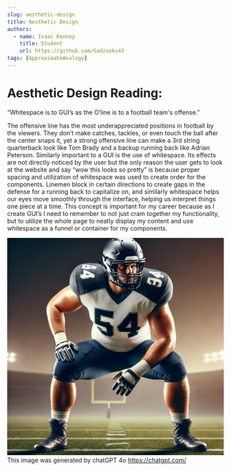 ```yaml
---
slug: aesthetic-design
title: Aesthetic Design
authors:
  - name: Isaac Kenney
    title: Student
    url: https://github.com/Gadzooks43
tags: [ApproximateAnalogy]
---
```

# Aesthetic Design Reading:

“Whitespace is to GUI’s as the O’line is to a football team's offense.”

The offensive line has the most underappreciated positions in football by the viewers. They don’t make catches, tackles, or even touch the ball after the center snaps it, yet a strong offensive line can make a 3rd string quarterback look like Tom Brady and a backup running back like Adrian Peterson. Similarly important to a GUI is the use of whitespace. Its effects are not directly noticed by the user but the only reason the user gets to look at the website and say “wow this looks so pretty” is because proper spacing and utilization of whitespace was used to create order for the components. Linemen block in certain directions to create gaps in the defense for a running back to capitalize on, and similarly whitespace helps our eyes move smoothly through the interface, helping us interpret things one piece at a time. This concept is important for my career because as I create GUI’s I need to remember to not just cram together my functionality, but to utilize the whole page to neatly display my content and use whitespace as a funnel or container for my components.

![photo](offensive_lineman.webp)
This image was generated by chatGPT 4o
https://chatgpt.com/ 
